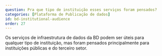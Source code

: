 ```yaml
---
question: Pra que tipo de instituição esses serviços foram pensados?
categories: [Plataforma de Publicação de dados]
id: bd-institutional-audience
order: 27
---
```


Os serviços de infraestrutura de dados da BD podem ser úteis para qualquer tipo de instituição, mas foram pensados principalmente para instituições públicas e do terceiro setor.